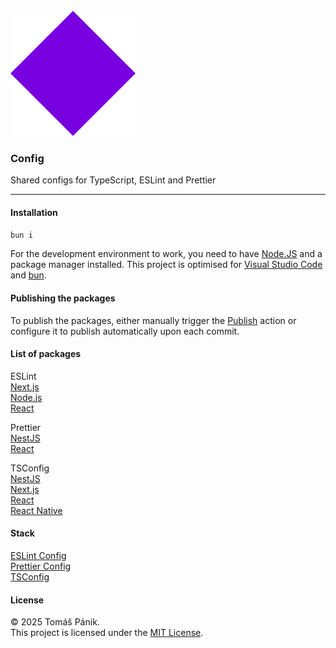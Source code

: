 <br>
<img src="docs/config.svg" alt="Logo">

### Config

Shared configs for TypeScript, ESLint and Prettier

---

#### Installation

```bash
bun i
```

For the development environment to work, you need to have [Node.JS](https://nodejs.org) and a package manager installed. This project is optimised for [Visual Studio Code](https://code.visualstudio.com) and [bun](https://bun.sh).

#### Publishing the packages

To publish the packages, either manually trigger the [Publish](https://github.com/pan7k/config/actions/workflows/publish.yml) action or configure it to publish automatically upon each commit.

#### List of packages

ESLint<br>
[Next.js](https://github.com/pan7k/config/pkgs/npm/eslint-next#readme)<br>
[Node.js](https://github.com/pan7k/config/pkgs/npm/eslint-node#readme)<br>
[React](https://github.com/pan7k/config/pkgs/npm/eslint-react#readme)

Prettier<br>
[NestJS](https://github.com/pan7k/config/pkgs/npm/prettier-nestjs#readme)<br>
[React](https://github.com/pan7k/config/pkgs/npm/prettier-react#readme)

TSConfig<br>
[NestJS](https://github.com/pan7k/config/pkgs/npm/tsconfig-nestjs#readme)<br>
[Next.js](https://github.com/pan7k/config/pkgs/npm/tsconfig-next#readme)<br>
[React](https://github.com/pan7k/config/pkgs/npm/tsconfig-react#readme)<br>
[React Native](https://github.com/pan7k/config/pkgs/npm/tsconfig-native#readme)

#### Stack

[ESLint Config](https://eslint.org/docs/latest/use/configure)<br>
[Prettier Config](https://prettier.io/docs/configuration.html)<br>
[TSConfig](https://www.typescriptlang.org/tsconfig/)

#### License

© 2025 Tomáš Pánik.<br>
This project is licensed under the [MIT License](license.txt).
